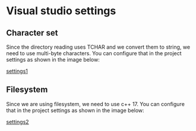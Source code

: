 # Visual studio settings

## Character set
Since the directory reading uses TCHAR and we convert them to string, we need to use multi-byte characters.
You can configure that in the project settings as shown in the image below:

[settings1](/readmeImages/settings1.PNG)

## Filesystem
Since we are using filesystem, we need to use c++ 17.
You can configure that in the project settings as shown in the image below:

[settings2](/readmeImages/settings2.PNG)
